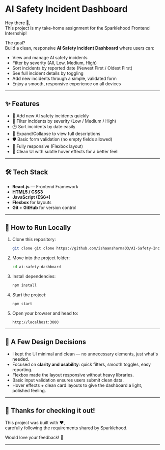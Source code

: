 # AI Safety Incident Dashboard

Hey there 👋,  
This project is my take-home assignment for the Sparklehood Frontend Internship!

The goal?  
Build a clean, responsive **AI Safety Incident Dashboard** where users can:
- View and manage AI safety incidents
- Filter by severity (All, Low, Medium, High)
- Sort incidents by reported date (Newest First / Oldest First)
- See full incident details by toggling
- Add new incidents through a simple, validated form
- Enjoy a smooth, responsive experience on all devices

---

## ✨ Features

- 🚀 Add new AI safety incidents quickly
- 🎯 Filter incidents by severity (Low / Medium / High)
- 🕒 Sort incidents by date easily
- 👀 Expand/Collapse to view full descriptions
- 🛡️ Basic form validation (no empty fields allowed)
- 📱 Fully responsive (Flexbox layout)
- 🎨 Clean UI with subtle hover effects for a better feel

---

## 🛠️ Tech Stack

- **React.js** — Frontend Framework
- **HTML5 / CSS3**
- **JavaScript (ES6+)**
- **Flexbox** for layouts
- **Git + GitHub** for version control

---

## 🚀 How to Run Locally

1. Clone this repository:
    ```bash
    git clone git clone https://github.com/ishaansharma03/AI-Safety-Incident.git

2. Move into the project folder:
    ```bash
    cd ai-safety-dashboard
    ```

3. Install dependencies:
    ```bash
    npm install
    ```

4. Start the project:
    ```bash
    npm start
    ```

5. Open your browser and head to:
    ```
    http://localhost:3000
    ```

---

## 💬 A Few Design Decisions

- I kept the UI minimal and clean — no unnecessary elements, just what's needed.
- Focused on **clarity and usability**: quick filters, smooth toggles, easy reporting.
- Flexbox made the layout responsive without heavy libraries.
- Basic input validation ensures users submit clean data.
- Hover effects + clean card layouts to give the dashboard a light, polished feeling.

---

## 🙌 Thanks for checking it out!

This project was built with ❤️,  
carefully following the requirements shared by Sparklehood.

Would love your feedback! 🚀

---
